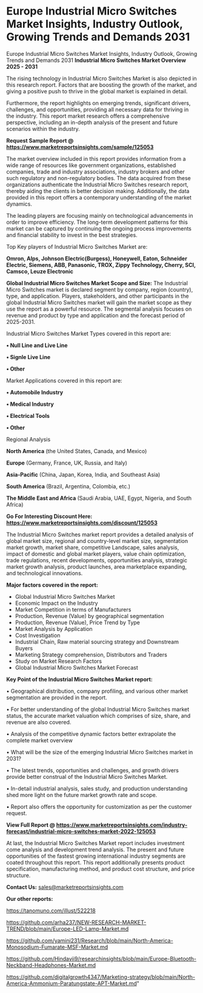 # Europe Industrial Micro Switches Market Insights, Industry Outlook, Growing Trends and Demands 2031
Europe Industrial Micro Switches Market Insights, Industry Outlook, Growing Trends and Demands 2031
<Strong> Industrial Micro Switches Market Overview 2025 - 2031</strong>

The rising technology in Industrial Micro Switches Market is also depicted in this research report. Factors that are boosting the growth of the market, and giving a positive push to thrive in the global market is explained in detail.

Furthermore, the report highlights on emerging trends, significant drivers, challenges, and opportunities, providing all necessary data for thriving in the industry. This report market research offers a comprehensive perspective, including an in-depth analysis of the present and future scenarios within the industry.

<strong>Request Sample Report @ <a href=https://www.marketreportsinsights.com/sample/125053>https://www.marketreportsinsights.com/sample/125053</a></strong>

The market overview included in this report provides information from a wide range of resources like government organizations, established companies, trade and industry associations, industry brokers and other such regulatory and non-regulatory bodies. The data acquired from these organizations authenticate the Industrial Micro Switches research report, thereby aiding the clients in better decision making. Additionally, the data provided in this report offers a contemporary understanding of the market dynamics.

The leading players are focusing mainly on technological advancements in order to improve efficiency. The long-term development patterns for this market can be captured by continuing the ongoing process improvements and financial stability to invest in the best strategies.

Top Key players of Industrial Micro Switches Market are:

<strong>Omron, Alps, Johnson Electric(Burgess), Honeywell, Eaton, Schneider Electric, Siemens, ABB, Panasonic, TROX, Zippy Technology, Cherry, SCI, Camsco, Leuze Electronic</strong>

<strong><b>Global Industrial Micro Switches Market Scope and Size:</b></strong>
The Industrial Micro Switches market is declared segment by company, region (country), type, and application. Players, stakeholders, and other participants in the global Industrial Micro Switches market will gain the market scope as they use the report as a powerful resource. The segmental analysis focuses on revenue and product by type and application and the forecast period of 2025-2031.

Industrial Micro Switches Market Types covered in this report are:

<strong>• Null Line and Live Line

• Signle Live Line

• Other</strong>

Market Applications covered in this report are:

<strong>• Automobile Industry

• Medical Industry

• Electrical Tools

• Other</strong> 

Regional Analysis

<strong>North America</strong> (the United States, Canada, and Mexico)

<strong>Europe</strong> (Germany, France, UK, Russia, and Italy)

<strong>Asia-Pacific</strong> (China, Japan, Korea, India, and Southeast Asia)

<strong>South America</strong> (Brazil, Argentina, Colombia, etc.)

<strong>The Middle East and Africa</strong> (Saudi Arabia, UAE, Egypt, Nigeria, and South Africa)

<strong>Go For Interesting Discount Here: <a href=https://www.marketreportsinsights.com/discount/125053>https://www.marketreportsinsights.com/discount/125053</a></strong>

The Industrial Micro Switches market report provides a detailed analysis of global market size, regional and country-level market size, segmentation market growth, market share, competitive Landscape, sales analysis, impact of domestic and global market players, value chain optimization, trade regulations, recent developments, opportunities analysis, strategic market growth analysis, product launches, area marketplace expanding, and technological innovations.

<strong><b>Major factors covered in the report:</b></strong>
<ul>
  <li>Global Industrial Micro Switches Market </li>
  <li>Economic Impact on the Industry</li>
  <li>Market Competition in terms of Manufacturers</li>
  <li>Production, Revenue (Value) by geographical segmentation</li>
  <li>Production, Revenue (Value), Price Trend by Type</li>
  <li>Market Analysis by Application</li>
  <li>Cost Investigation</li>
  <li>Industrial Chain, Raw material sourcing strategy and Downstream Buyers</li>
  <li>Marketing Strategy comprehension, Distributors and Traders</li>
  <li>Study on Market Research Factors</li>
  <li>Global Industrial Micro Switches Market Forecast</li>
</ul>

<strong><b>Key Point of the Industrial Micro Switches Market report:</b></strong>

• Geographical distribution, company profiling, and various other market segmentation are provided in the report.

• For better understanding of the global Industrial Micro Switches market status, the accurate market valuation which comprises of size, share, and revenue are also covered.

• Analysis of the competitive dynamic factors better extrapolate the complete market overview

• What will be the size of the emerging Industrial Micro Switches market in 2031?

• The latest trends, opportunities and challenges, and growth drivers provide better construal of the Industrial Micro Switches Market.

• In-detail industrial analysis, sales study, and production understanding shed more light on the future market growth rate and scope.

• Report also offers the opportunity for customization as per the customer request.

<strong><b>View Full Report @ <a href=https://www.marketreportsinsights.com/industry-forecast/industrial-micro-switches-market-2022-125053>https://www.marketreportsinsights.com/industry-forecast/industrial-micro-switches-market-2022-125053</a></b></strong>


At last, the Industrial Micro Switches Market report includes investment come analysis and development trend analysis. The present and future opportunities of the fastest growing international industry segments are coated throughout this report. This report additionally presents product specification, manufacturing method, and product cost structure, and price structure.

<strong>Contact Us:</strong>
sales@marketreportsinsights.com

<strong>Our other reports:</strong>

<a href=https://tanomuno.com/illust/522218>https://tanomuno.com/illust/522218</a>

<a href=https://github.com/arha237/NEW-RESEARCH-MARKET-TREND/blob/main/Europe-LED-Lamp-Market.md>https://github.com/arha237/NEW-RESEARCH-MARKET-TREND/blob/main/Europe-LED-Lamp-Market.md</a>

<a href=https://github.com/yamini231/Research/blob/main/North-America-Monosodium-Fumarate-MSF-Market.md>https://github.com/yamini231/Research/blob/main/North-America-Monosodium-Fumarate-MSF-Market.md</a>

<a href=https://github.com/Hindavii9/researchinsights/blob/main/Europe-Bluetooth-Neckband-Headphones-Market.md>https://github.com/Hindavii9/researchinsights/blob/main/Europe-Bluetooth-Neckband-Headphones-Market.md</a>

<a href=https://github.com/digitalgrowth4347/Marketing-strategy/blob/main/North-America-Ammonium-Paratungstate-APT-Market.md>https://github.com/digitalgrowth4347/Marketing-strategy/blob/main/North-America-Ammonium-Paratungstate-APT-Market.md</a>"
